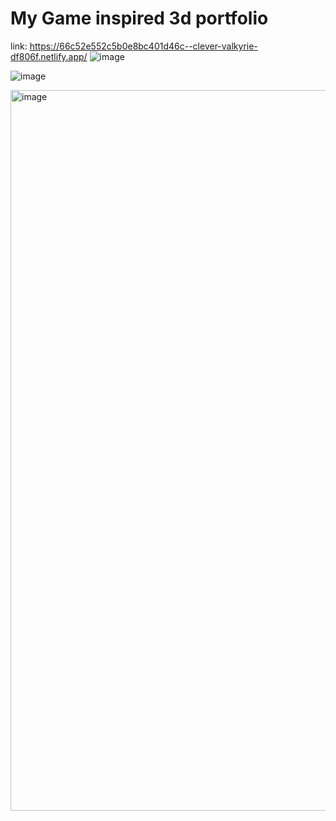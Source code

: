 # My Game inspired 3d portfolio

link: https://66c52e552c5b0e8bc401d46c--clever-valkyrie-df806f.netlify.app/
![image](https://github.com/user-attachments/assets/31e81a3d-4b15-4b57-9fde-dfe0373b608c)

![image](https://github.com/user-attachments/assets/ee67a873-cdef-4255-a8fe-3bedb0a52a5d)

<img width="1153" alt="image" src="https://github.com/user-attachments/assets/2bb86b09-4adb-4e3c-ae8b-83e600856cd4">



